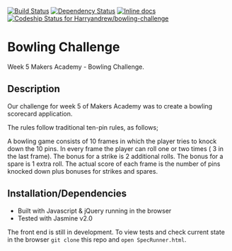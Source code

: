 [![Build Status](https://travis-ci.org/Harryandrew/bowling-challenge.svg?branch=master)](https://travis-ci.org/Harryandrew/bowling-challenge)
[![Dependency Status](https://david-dm.org/harryandrew/bowling-challenge.svg)](https://david-dm.org/alanshaw/david-www)
[![Inline docs](http://inch-ci.org/github/harryandrew/bowling-challenge.svg?branch=master)](http://inch-ci.org/github/harryandrew/bowling-challenge)         
[![Codeship Status for Harryandrew/bowling-challenge](https://codeship.com/projects/9040f940-528a-0133-d3c9-26effc6ffe4b/status?branch=master)](https://codeship.com/projects/108105)

**Bowling Challenge**
=================
Week 5 Makers Academy - Bowling Challenge.

Description
------------

Our challenge for week 5 of Makers Academy was to create a bowling scorecard application.

The rules follow traditional ten-pin rules, as follows;

A bowling game consists of 10 frames in which the player tries to knock down the 10 pins.
In every frame the player can roll one or two times ( 3 in the last frame).
The bonus for a strike is 2 additional rolls. The bonus for a spare is 1 extra roll.
The actual score of each frame is the number of pins knocked down plus bonuses for strikes and spares.

Installation/Dependencies
--------------------------
- Built with Javascript & jQuery running in the browser
- Tested with Jasmine v2.0 

The front end is still in development. To view tests and check current state in the browser `git clone` this repo and `open SpecRunner.html`.
